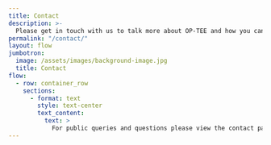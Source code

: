 ```yaml
---
title: Contact
description: >-
  Please get in touch with us to talk more about OP-TEE and how you can get involved.
permalink: "/contact/"
layout: flow
jumbotron:
  image: /assets/images/background-image.jpg
  title: Contact
flow:
  - row: container_row
    sections:
      - format: text
        style: text-center
        text_content:
          text: >
            For public queries and questions please view the contact page [here](https://optee.readthedocs.io/en/latest/general/contact.html).
---
```

